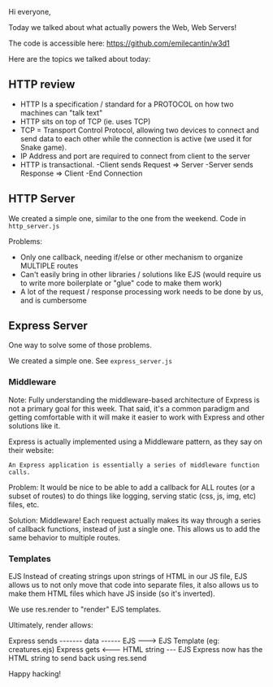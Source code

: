 Hi everyone,

Today we talked about what actually powers the Web, Web Servers!

The code is accessible here: https://github.com/emilecantin/w3d1

Here are the topics we talked about today:

## HTTP review
- HTTP Is a specification / standard for a PROTOCOL on how two machines can "talk text"
- HTTP sits on top of TCP (ie. uses TCP)
- TCP = Transport Control Protocol, allowing two devices to connect and send data to each other while the connection is active (we used it for Snake game).
- IP Address and port are required to connect from client to the server
- HTTP is transactional.
  -Client sends Request => Server
  -Server sends Response => Client
  -End Connection

## HTTP Server
We created a simple one, similar to the one from the weekend. Code in `http_server.js`

Problems:
- Only one callback, needing if/else or other mechanism to organize MULTIPLE routes
- Can't easily bring in other libraries / solutions like EJS (would require us to write more boilerplate or "glue" code to make them work)
- A lot of the request / response processing work needs to be done by us, and is cumbersome

## Express Server
One way to solve some of those problems.

We created a simple one. See `express_server.js`

### Middleware
Note: Fully understanding the middleware-based architecture of Express is not a primary goal for this week. That said, it's a common paradigm and getting comfortable with it will make it easier to work with Express and other solutions like it.

Express is actually implemented using a Middleware pattern, as they say on their website:

    An Express application is essentially a series of middleware function calls.

Problem: It would be nice to be able to add a callback for ALL routes (or a subset of routes) to do things like logging, serving static (css, js, img, etc) files, etc.

Solution: Middleware! Each request actually makes its way through a series of callback functions, instead of just a single one. This allows us to add the same behavior to multiple routes.

### Templates
EJS Instead of creating strings upon strings of HTML in our JS file, EJS allows us to not only move that code into separate files, it also allows us to make them HTML files which have JS inside (so it's inverted).

We use res.render to "render" EJS templates.

Ultimately, render allows:

Express sends ------- data ------ EJS ---> EJS Template (eg: creatures.ejs)
Express gets <--- HTML string --- EJS
Express now has the HTML string to send back using res.send


Happy hacking!
